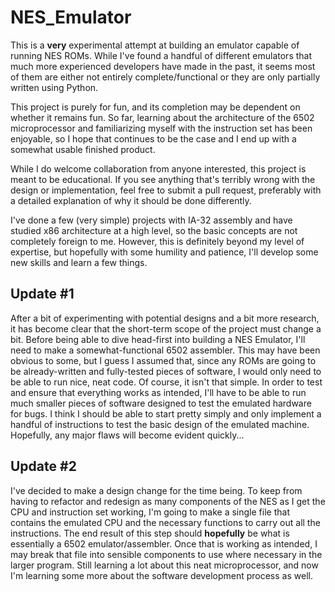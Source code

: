 # NES_Emulator

This is a **very** experimental attempt at building an emulator capable of running NES ROMs.
While I've found a handful of different emulators that much more experienced developers have
made in the past, it seems most of them are either not entirely complete/functional or they 
are only partially written using Python. 

This project is purely for fun, and its completion may be dependent on whether it remains fun.
So far, learning about the architecture of the 6502 microprocessor and familiarizing myself
with the instruction set has been enjoyable, so I hope that continues to be the case and I end
up with a somewhat usable finished product.

While I do welcome collaboration from anyone interested, this project is meant to be educational.
If you see anything that's terribly wrong with the design or implementation, feel free to submit
a pull request, preferably with a detailed explanation of why it should be done differently.

I've done a few (very simple) projects with IA-32 assembly and have studied x86 architecture at a
high level, so the basic concepts are not completely foreign to me. However, this is definitely
beyond my level of expertise, but hopefully with some humility and patience, I'll develop some
new skills and learn a few things.

## Update #1

After a bit of experimenting with potential designs and a bit more research, it has become clear
that the short-term scope of the project must change a bit. Before being able to dive head-first 
into building a NES Emulator, I'll need to make a somewhat-functional 6502 assembler. This may have
been obvious to some, but I guess I assumed that, since any ROMs are going to be already-written
and fully-tested pieces of software, I would only need to be able to run nice, neat code. Of course,
it isn't that simple. In order to test and ensure that everything works as intended, I'll have to be
able to run much smaller pieces of software designed to test the emulated hardware for bugs. I think
I should be able to start pretty simply and only implement a handful of instructions to test the
basic design of the emulated machine. Hopefully, any major flaws will become evident quickly...

## Update #2

I've decided to make a design change for the time being. To keep from having to refactor and redesign
as many components of the NES as I get the CPU and instruction set working, I'm going to make a single
file that contains the emulated CPU and the necessary functions to carry out all the instructions. The
end result of this step should **hopefully** be what is essentially a 6502 emulator/assembler. Once 
that is working as intended, I may break that file into sensible components to use where necessary in
the larger program. Still learning a lot about this neat microprocessor, and now I'm learning some more
about the software development process as well.